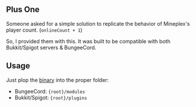 ## Plus One

Someone asked for a simple solution to replicate the behavior of Mineplex's player count. (`onlineCount + 1`) 


So, I provided them with this. It was built to be compatible with both Bukkit/Spigot servers & BungeeCord.


## Usage

Just plop the [binary](https://github.com/OutdatedVersion/plus-one/releases/download/1.0/Plus-One.jar) into the proper folder:

- BungeeCord: `{root}/modules`
- Bukkit/Spigot: `{root}/plugins`
